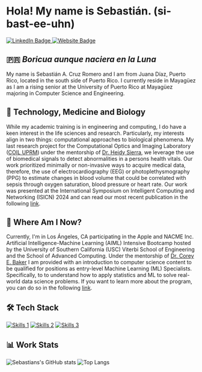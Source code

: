 # Hola! My name is Sebastián. (si-bast-ee-uhn)
<div id="badges">
  <a href="https://linkedin.com/in/romerocruzsa">
    <img src="https://img.shields.io/badge/LinkedIn-blue?style=for-the-badge&logo=linkedin&logoColor=white" alt="LinkedIn Badge"/>
  </a>
  <a href="https://romerocruzsa.github.io/career-portfolio">
    <img src="https://img.shields.io/badge/website-000000?style=for-the-badge&logo=About.me&logoColor=white" alt="Website Badge"/>
  </a>
</div>

## 🇵🇷 _Boricua aunque naciera en la Luna_
My name is Sebastián A. Cruz Romero and I am from Juana Díaz, Puerto Rico, located in the south side of Puerto Rico. I currently reside in Mayagüez as I am a rising senior at the University of Puerto Rico at Mayagüez majoring in Computer Science and Engineering.

## 🧬 Technology, Medicine and Biology
While my academic training is in engineering and computing, I do have a keen interest in the life sciences and research. Particularly, my interests align in two things: computational approaches to biological phenomena. My last research project for the Computational Optics and Imaging Laboratory ([COIL UPRM](https://larsip.uprm.edu/projects/nsf-career/)) under the mentorship of [Dr. Heidy Sierra](https://pr.linkedin.com/in/heidy-sierra-68129552), we leverage the use of biomedical signals to detect abnormalities in a persons health vitals. Our work prioritized minimally or non-invasive ways to acquire medical data, therefore, the use of electrocardiography (EEG) or photoplethysmography (PPG) to estimate changes in blood volume that could be correlated with sepsis through oxygen saturation, blood pressure or heart rate. Our work was presented at the International Symposium on Intelligent Computing and Networking (ISICN) 2024 and can read our most recent publication in the following [link](https://www.isicn.org/2024/program.html).

## 📍 Where Am I Now?
Currently, I'm in Los Ángeles, CA participating in the Apple and NACME Inc. Artificial Intelligence-Machine Learning (AIML) Intensive Bootcamp hosted by the University of Southern California (USC) Viterbi School of Engineering and the School of Advanced Computing. Under the mentorship of [Dr. Corey E. Baker](https://netrecon.usc.edu/baker/) I am provided with an introduction to computer science content to be qualified for positions as entry-level Machine Learning (ML) Specialists. Specifically, to to understand how to apply statistics and ML to solve real-world data science problems. If you want to learn more about the program, you can do so in the following [link](https://www.nacme.org/bootcamp).

## 🛠️ Tech Stack
[![Skills 1](https://skillicons.dev/icons?i=python,cpp,mysql,matlab,r)](https://skillicons.dev)
[![Skills 2](https://skillicons.dev/icons?i=pytorch,tensorflow,sklearn,postgres)](https://skillicons.dev)
[![Skills 3](https://skillicons.dev/icons?i=linux,bash,github,git)](https://skillicons.dev)

## 📊 Work Stats
![Sebastians's GitHub stats](https://github-readme-stats.vercel.app/api?username=romerocruzsa&show_icons=true&hide=issues,contribs)
![Top Langs](https://github-readme-stats.vercel.app/api/top-langs/?username=romerocruzsa&hide=scss,makefile&layout=compact)

